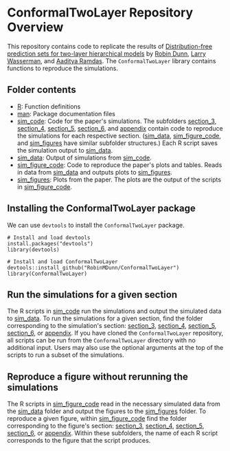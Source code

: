 # ConformalTwoLayer Repository Overview

This repository contains code to replicate the results of [Distribution-free prediction sets for two-layer hierarchical models](https://arxiv.org/abs/1809.07441) by [Robin Dunn](https://robinmdunn.github.io/), [Larry Wasserman](https://www.stat.cmu.edu/~larry/), and [Aaditya Ramdas](http://www.stat.cmu.edu/~aramdas/). The `ConformalTwoLayer` library contains functions to reproduce the simulations.

## Folder contents

- [R](R): Function definitions
- [man](man): Package documentation files
- [sim_code](sim_code): Code for the paper's simulations. The subfolders [section_3](sim_code/section_3), [section_4](sim_code/section_4), [section_5](sim_code/section_5), [section_6](sim_code/section_6), and [appendix](sim_code/appendix) contain code to reproduce the simulations for each respective section. ([sim_data](sim_data), [sim_figure_code](sim_figure_code), and [sim_figures](sim_figures) have similar subfolder structures.) Each R script saves the simulation output to [sim_data](sim_data).
- [sim_data](sim_data): Output of simulations from [sim_code](sim_code).
- [sim_figure_code](sim_figure_code): Code to reproduce the paper's plots and tables. Reads in data from [sim_data](sim_data) and outputs plots to [sim_figures](sim_figures).
- [sim_figures](sim_figures): Plots from the paper. The plots are the output of the scripts in [sim_figure_code](sim_figure_code).

## Installing the ConformalTwoLayer package

We can use `devtools` to install the `ConformalTwoLayer` package.

```
# Install and load devtools
install.packages("devtools")
library(devtools)

# Install and load ConformalTwoLayer
devtools::install_github("RobinMDunn/ConformalTwoLayer")
library(ConformalTwoLayer)
```

## Run the simulations for a given section

The R scripts in [sim_code](sim_code) run the simulations and output the simulated data to [sim_data](sim_data). To run the simulations for a given section, find the folder corresponding to the simulation's section: [section_3](sim_code/section_3), [section_4](sim_code/section_4), [section_5](sim_code/section_5), [section_6](sim_code/section_6), or [appendix](sim_code/appendix). If you have cloned the `ConformalTwoLayer` repository, all scripts can be run from the `ConformalTwoLayer` directory with no additional input. Users may also use the optional arguments at the top of the scripts to run a subset of the simulations.

## Reproduce a figure without rerunning the simulations

The R scripts in [sim_figure_code](sim_figure_code) read in the necessary simulated data from the [sim_data](sim_data) folder and output the figures to the [sim_figures](sim_figures) folder. To reproduce a given figure, within [sim_figure_code](sim_figure_code) find the folder corresponding to the figure's section: [section_3](sim_figure_code/section_3), [section_4](sim_figure_code/section_4), [section_5](sim_figure_code/section_5), [section_6](sim_figure_code/section_6), or [appendix](sim_figure_code/appendix). Within these subfolders, the name of each R script corresponds to the figure that the script produces.
